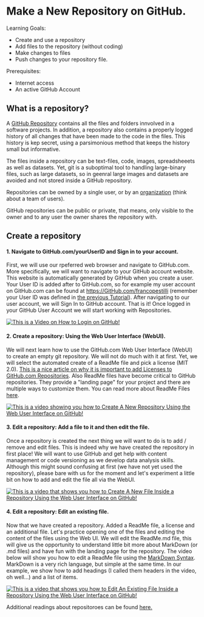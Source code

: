 
# Make a New Repository on GitHub.

Learning Goals:

* Create and use a repository
* Add files to the repository (without coding)
* Make changes to files
* Push changes to your repository file.

Prerequisites:

* Internet access
* An active GitHub Account

## What is a repository?

A [GitHub Repository](https://docs.github.com/en/repositories/creating-and-managing-repositories/about-repositories) contains all the files and folders innvolved in a software projects. In addition, a repository also contains a properly logged history of all changes that have been made to the code in the files. This history is kep secret, using a parsimonious method that keeps the history small but informative. 

The files inside a repository can be text-files, code, images, spreadsheeets as well as datasets. Yet, git is a suboptimal tool to handling large-binary files, such as large datasets, so in geenral large images and datasets are avoided and not stored inside a GitHub repository. 

Repositories can be owned by a single user, or by an [organization](https://docs.github.com/en/organizations/collaborating-with-groups-in-organizations/about-organizations) (think about a team of users). 

GitHub repositories can be public or private, that means, only visible to the owner and to any user the owner shares the repository with. 

## Create a repository

#### 1. Navigate to GitHub.com/yourUserID and Sign in to your account.

First, we will use our rpeferred web browser and navigate to GitHub.com. More specifically, we will want to navigate to your GitHub account website. This website is automatically generated by GitHub when you create a user. Your User ID is added after to GitHub.com, so for example my user account on GitHub.com can be found at https://GitHub.com/francopestilli (remember your User ID was defined in [the previous Tutorial](https://github.com/psychdatascience/FDS-CourseOne/blob/main/tutorial002.md)). After navigating to our user account, we will Sign In to GitHub account. That is it! Once logged in your GitHub User Account we will start working with Repositories.

[![This is a Video on How to Login on GitHub!](https://img.youtube.com/vi/KGLG-0VIEDM/0.jpg)](https://www.youtube.com/watch?v=KGLG-0VIEDM)

#### 2. Create a repository: Using the Web User Interface (WebUI).

We will next learn how to use the GitHub.com Web User Interface (WebUI) to create an empty git repository. We will not do much with it at first. Yet, we will select the automated create of a ReadMe file and pick a license (MIT 2.0). [This is a nice article on why it is important to add Licenses to GitHub.com Repositories](https://docs.github.com/en/repositories/managing-your-repositorys-settings-and-features/customizing-your-repository/licensing-a-repository). Also ReadMe files have become critical to GitHub repositories. They provide a "landing page" for your project and there are multiple ways to customize them. You can read more about ReadMe Files [here](https://docs.github.com/en/repositories/managing-your-repositorys-settings-and-features/customizing-your-repository/about-readmes).

[![This is a video showing you how to Create A New Repository Using the Web User Interface on GitHub!](https://img.youtube.com/vi/2RjRdYPjjD8/0.jpg)](https://www.youtube.com/watch?v=2RjRdYPjjD8)

#### 3. Edit a repository: Add a file to it and then edit the file.

Once a repository is created the next thing we will want to do is to add / remove and edit files. This is indeed why we have created the repository in first place! We will want to use GitHub and get help with content management or code versioning as we develop data analysis skills. Although this might sound confusing at first (we have not yet used the repository), please bare with us for the moment and let's experiment a little bit on how to add and edit the file all via the WebUI.

[![This is a video that shows you how to Create A New File Inside a Repository Using the Web User Interface on GitHub!](https://img.youtube.com/vi/hKj0bay-39A/0.jpg)](https://www.youtube.com/watch?v=hKj0bay-39A)

#### 4. Edit a repository: Edit an existing file.

Now that we have created a repository. Added a ReadMe file, a license and an additional file. Let's practice opening one of the files and editing the content of the files using the Web UI. We will edit the ReadMe.md file, this will give us the opportunity to understand little bit more about MarkDown (or .md files) and have fun with the landing page for the repository. The video below will show you how to edit a ReadMe file using the [MarkDown Syntax](https://guides.github.com/features/mastering-markdown/). MarkDown is a very rich language, but simple at the same time. In our example, we show how to add headings (I called them headers in the video, oh well...) and a list of items.

[![This is a video that shows you how to Edit An Existing File Inside a Repository Using the Web User Interface on GitHub!](https://img.youtube.com/vi/p1HxXwKJrp4/0.jpg)](https://www.youtube.com/watch?v=p1HxXwKJrp4)


Additional readings about repositoroes can be found [here.](https://docs.github.com/en/repositories/creating-and-managing-repositories/about-repositories)

